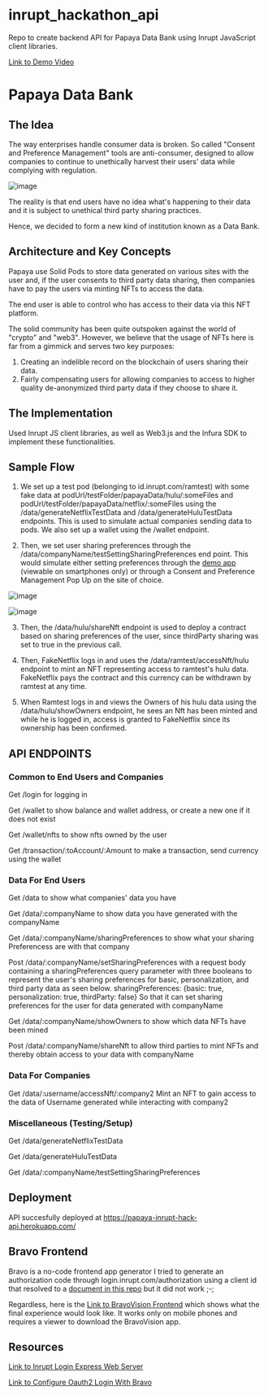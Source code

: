 # inrupt_hackathon_api

Repo to create backend API for Papaya Data Bank using Inrupt JavaScript client libraries.

[Link to Demo Video](https://youtu.be/ZygS-IFWmmc)

# Papaya Data Bank

## The Idea

The way enterprises handle consumer data is broken.
So called "Consent and Preference Management" tools are anti-consumer, designed to allow companies to continue to unethically harvest their users' data while complying with regulation.

![image](https://raw.githubusercontent.com/papayaverse/inrupt_hackathon_api/main/jamieOliverconsentManagement.png)

The reality is that end users have no idea what's happening to their data and it is subject to unethical third party sharing practices.

Hence, we decided to form a new kind of institution known as a Data Bank.

## Architecture and Key Concepts

Papaya use Solid Pods to store data generated on various sites with the user and, if the user consents to third party data sharing, then companies have to pay the users via minting NFTs to access the data.

The end user is able to control who has access to their data via this NFT platform.

The solid community has been quite outspoken against the world of "crypto" and "web3". However, we believe that the usage of NFTs here is far from a gimmick and serves two key purposes:

1) Creating an indelible record on the blockchain of users sharing their data.
2) Fairly compensating users for allowing companies to access to higher quality de-anonymized third party data if they choose to share it.

## The Implementation

Used Inrupt JS client libraries, as well as Web3.js and the Infura SDK to implement these functionalities.

## Sample Flow

1) We set up a test pod (belonging to id.inrupt.com/ramtest) with some fake data at 
podUrl/testFolder/papayaData/hulu/:someFiles
and podUrl/testFolder/papayaData/netflix/:someFiles
using the /data/generateNetflixTestData and /data/generateHuluTestData endpoints.
This is used to simulate actual companies sending data to pods.
We also set up a wallet using the /wallet endpoint.

2) Then, we set user sharing preferences through the /data/companyName/testSettingSharingPreferences end point. This would simulate either setting preferences through the [demo app](https://bravostudioapp.page.link/?link=https%3A%2F%2Fapps-service.bravostudio.app%2Fdevices%2Fapps%2F01GW2XN76ADARD08R9Q747S4Z0&ofl=https%3A%2F%2Fbravostudio.app%2Fdownload-bravo-vision&apn=com.appfoundry.previewer&ibi=com.codelesslabs.app) (viewable on smartphones only) or through a Consent and Preference Management Pop Up on the site of choice.

![image](https://raw.githubusercontent.com/papayaverse/inrupt_hackathon_api/main/dataPreferences.png)

![image](https://raw.githubusercontent.com/papayaverse/inrupt_hackathon_api/main/lorealdatap.png)

3) Then, the /data/hulu/shareNft endpoint is used to deploy a contract based on sharing preferences of the user, since thirdParty sharing was set to true in the previous call.

4) Then, FakeNetflix logs in and uses the /data/ramtest/accessNft/hulu endpoint to mint an NFT representing access to ramtest's hulu data. FakeNetflix pays the contract and this currency can be withdrawn by ramtest at any time.

5) When Ramtest logs in and views the Owners of his hulu data using the /data/hulu/showOwners endpoint, he sees an Nft has been minted and while he is logged in, access is granted to FakeNetflix since its ownership has been confirmed.


## API ENDPOINTS

### Common to End Users and Companies

Get /login for logging in

Get /wallet to show balance and wallet address, or create a new one if it does not exist

Get /wallet/nfts to show nfts owned by the user

Get /transaction/:toAccount/:Amount to make a transaction, send currency using the wallet

### Data For End Users

Get /data to show what companies' data you have

Get /data/:companyName to show data you have generated with the companyName

Get /data/:companyName/sharingPreferences to show what your sharing Preferencess are with that company

Post /data/:companyName/setSharingPreferences with a request body containing a sharingPreferences query parameter with three booleans to represent the user's sharing preferences for basic, personalization, and third party data as seen below.
sharingPreferences: {basic: true, personalization: true, thirdParty: false}
So that it can set sharing preferences for the user for data generated with companyName

Get /data/:companyName/showOwners to show which data NFTs have been mined

Post /data/:companyName/shareNft to allow third parties to mint NFTs and thereby obtain access to your data with companyName

### Data For Companies

Get /data/:username/accessNft/:company2 Mint an NFT to gain access to the data of Username generated while interacting with company2

### Miscellaneous (Testing/Setup)

Get /data/generateNetflixTestData

Get /data/generateHuluTestData

Get /data/:companyName/testSettingSharingPreferences

## Deployment

API succesfully deployed at https://papaya-inrupt-hack-api.herokuapp.com/

## Bravo Frontend

Bravo is a no-code frontend app generator
I tried to generate an authorization code through login.inrupt.com/authorization using a client id that resolved to a [document in this repo](https://raw.githubusercontent.com/papayaverse/inrupt_hackathon_api/main/bravoclientdoc.jsonld) but it did not work ;-;

Regardless, here is the
[Link to BravoVision Frontend](https://bravostudioapp.page.link/?link=https%3A%2F%2Fapps-service.bravostudio.app%2Fdevices%2Fapps%2F01GW2XN76ADARD08R9Q747S4Z0&ofl=https%3A%2F%2Fbravostudio.app%2Fdownload-bravo-vision&apn=com.appfoundry.previewer&ibi=com.codelesslabs.app)
which shows what the final experience would look like. It works only on mobile phones and requires a viewer to download the BravoVision app.

## Resources

[Link to Inrupt Login Express Web Server](https://docs.inrupt.com/developer-tools/javascript/client-libraries/tutorial/authenticate-nodejs-web-server/#example)

[Link to Configure Oauth2 Login With Bravo](https://docs.bravostudio.app/integrations/user-authentication/oauth2)




